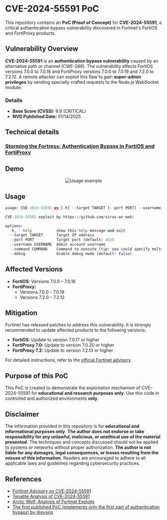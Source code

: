 # CVE-2024-55591 PoC
This repository contains an **PoC (Proof of Concept)** for **CVE-2024-55591**, a critical authentication bypass vulnerability discovered in Fortinet's FortiOS and FortiProxy products.

## **Vulnerability Overview**
**CVE-2024-55591** is an **authentication bypass vulnerability** caused by an alternative path or channel (CWE-288). The vulnerability affects FortiOS versions 7.0.0 to 7.0.16 and FortiProxy versions 7.0.0 to 7.0.19 and 7.2.0 to 7.2.12. A remote attacker can exploit this flaw to gain **super-admin privileges** by sending specially crafted requests to the Node.js WebSocket module.
### **Details**
- **Base Score (CVSS):** 9.8 (CRITICAL)
- **NVD Published Date:** 01/14/2025

## **Technical details**
### **[Storming the Fortress: Authentication Bypass in FortiOS and FortiProxy](https://github.com/virus-or-not/CVE-2024-55591/blob/main/Storming%20the%20Fortress%3A%20Authentication%20Bypass%20in%20FortiOS%20and%20FortiProxy.md)**

## Demo
<p align="center">
    <img src="https://github.com/user-attachments/assets/035f452d-fc5e-410c-a0da-ddf3ecc0d79f" alt="Usage example">
</p>

## Usage
```python                           
usage: CVE-2024-55591.py [-h] --target TARGET [--port PORT] --username USERNAME --command COMMAND [--debug]

CVE-2024-55591 exploit by https://github.com/virus-or-not/

options:
  -h, --help           show this help message and exit
  --target TARGET      Target IP address
  --port PORT          Target port (default: 443)
  --username USERNAME  Admin account username
  --command COMMAND    Command to execute (tip: you could specify multiple commands separated by \n)
  --debug              Enable debug mode (default: False)
```

## **Affected Versions**
- **FortiOS:** Versions 7.0.0 – 7.0.16
- **FortiProxy:**
  - Versions 7.0.0 – 7.0.19
  - Versions 7.2.0 – 7.2.12

## **Mitigation**
Fortinet has released patches to address this vulnerability. It is strongly recommended to update affected products to the following versions:
- **FortiOS:** Update to version 7.0.17 or higher
- **FortiProxy 7.0:** Update to version 7.0.20 or higher
- **FortiProxy 7.2:** Update to version 7.2.13 or higher

For detailed instructions, refer to the [official Fortinet advisory](https://fortiguard.fortinet.com/psirt/FG-IR-24-535).

## **Purpose of this PoC**
This PoC is created to demonstrate the exploitation mechanism of CVE-2024-55591 for **educational and research purposes only**. Use this code in controlled and authorized environments **only**.

## **Disclaimer**
The information provided in this repository is for **educational and informational purposes only**. **The author does not endorse or take responsibility for any unlawful, malicious, or unethical use of the material presented.** The techniques and concepts discussed should not be applied to systems or networks without proper authorization. **The author is not liable for any damages, legal consequences, or losses resulting from the misuse of this information.** Readers are encouraged to adhere to all applicable laws and guidelines regarding cybersecurity practices.

## **References**
- [Fortinet Advisory on CVE-2024-55591](https://fortiguard.fortinet.com/psirt/FG-IR-24-535)
- [Tenable Analysis of CVE-2024-55591](https://www.tenable.com/blog/cve-2024-55591-fortinet-authentication-bypass-zero-day-vulnerability-exploited-in-the-wild)
- [Arctic Wolf: Analysis of Fortinet Exploits](https://arcticwolf.com/resources/blog/console-chaos-targets-fortinet-fortigate-firewalls/)
- [The first published PoC (implements only the first part of authentication bypass) by @sysirq](https://github.com/sysirq/fortios-auth-bypass-poc-CVE-2024-55591)
